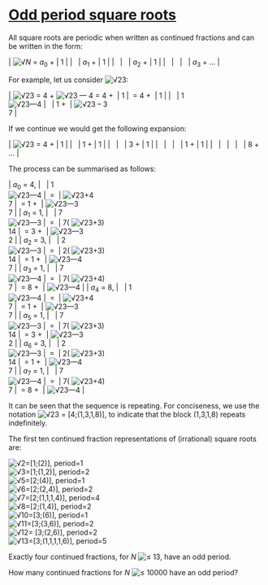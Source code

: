 # [Odd period square roots](http://projecteuler.net/problem=64)

All square roots are periodic when written as continued fractions and can be written in the form:

| ![√](/Volumes/HDD_KS/source/project_euler/vender/bundle/ruby/2.2.0/gems/euler-manager-0.1.1/config/../data/images/symbol_radic.gif)<var>N</var> = <var>a</var><sub>0</sub> + | 
1
 |
|   | <var>a</var><sub>1</sub> + | 
1
 |
|   |   | <var>a</var><sub>2</sub> + | 
1
 |
|   |   |   | <var>a</var><sub>3</sub> + ... |

For example, let us consider ![√](/Volumes/HDD_KS/source/project_euler/vender/bundle/ruby/2.2.0/gems/euler-manager-0.1.1/config/../data/images/symbol_radic.gif)23:

| ![√](/Volumes/HDD_KS/source/project_euler/vender/bundle/ruby/2.2.0/gems/euler-manager-0.1.1/config/../data/images/symbol_radic.gif)23 = 4 + ![√](/Volumes/HDD_KS/source/project_euler/vender/bundle/ruby/2.2.0/gems/euler-manager-0.1.1/config/../data/images/symbol_radic.gif)23 — 4 = 4 +  | 
1
 |  = 4 +  | 
1
 |
|   | 
1  
 ![√](/Volumes/HDD_KS/source/project_euler/vender/bundle/ruby/2.2.0/gems/euler-manager-0.1.1/config/../data/images/symbol_radic.gif)23—4
 |   | 1 +  | 
 ![√](/Volumes/HDD_KS/source/project_euler/vender/bundle/ruby/2.2.0/gems/euler-manager-0.1.1/config/../data/images/symbol_radic.gif)23 – 3  
7
 |

If we continue we would get the following expansion:

| ![√](/Volumes/HDD_KS/source/project_euler/vender/bundle/ruby/2.2.0/gems/euler-manager-0.1.1/config/../data/images/symbol_radic.gif)23 = 4 + | 
1
 |
|   | 1 + | 
1
 |
|   |   | 3 + | 
1
 |
|   |   |   | 1 + | 
1
 |
|   |   |   |   | 8 + ... |

The process can be summarised as follows:

| <var>a</var><sub>0</sub> = 4, |   | 
1  
 ![√](/Volumes/HDD_KS/source/project_euler/vender/bundle/ruby/2.2.0/gems/euler-manager-0.1.1/config/../data/images/symbol_radic.gif)23—4
 |  =  | 
 ![√](/Volumes/HDD_KS/source/project_euler/vender/bundle/ruby/2.2.0/gems/euler-manager-0.1.1/config/../data/images/symbol_radic.gif)23+4  
7
 |  = 1 +  | 
 ![√](/Volumes/HDD_KS/source/project_euler/vender/bundle/ruby/2.2.0/gems/euler-manager-0.1.1/config/../data/images/symbol_radic.gif)23—3  
7
 |
| <var>a</var><sub>1</sub> = 1, |   | 
7  
 ![√](/Volumes/HDD_KS/source/project_euler/vender/bundle/ruby/2.2.0/gems/euler-manager-0.1.1/config/../data/images/symbol_radic.gif)23—3
 |  =  | 
7( ![√](/Volumes/HDD_KS/source/project_euler/vender/bundle/ruby/2.2.0/gems/euler-manager-0.1.1/config/../data/images/symbol_radic.gif)23+3)  
14
 |  = 3 +  | 
 ![√](/Volumes/HDD_KS/source/project_euler/vender/bundle/ruby/2.2.0/gems/euler-manager-0.1.1/config/../data/images/symbol_radic.gif)23—3  
2
 |
| <var>a</var><sub>2</sub> = 3, |   | 
2  
 ![√](/Volumes/HDD_KS/source/project_euler/vender/bundle/ruby/2.2.0/gems/euler-manager-0.1.1/config/../data/images/symbol_radic.gif)23—3
 |  =  | 
2( ![√](/Volumes/HDD_KS/source/project_euler/vender/bundle/ruby/2.2.0/gems/euler-manager-0.1.1/config/../data/images/symbol_radic.gif)23+3)  
14
 |  = 1 +  | 
 ![√](/Volumes/HDD_KS/source/project_euler/vender/bundle/ruby/2.2.0/gems/euler-manager-0.1.1/config/../data/images/symbol_radic.gif)23—4  
7
 |
| <var>a</var><sub>3</sub> = 1, |   | 
7  
 ![√](/Volumes/HDD_KS/source/project_euler/vender/bundle/ruby/2.2.0/gems/euler-manager-0.1.1/config/../data/images/symbol_radic.gif)23—4
 |  =  | 
7( ![√](/Volumes/HDD_KS/source/project_euler/vender/bundle/ruby/2.2.0/gems/euler-manager-0.1.1/config/../data/images/symbol_radic.gif)23+4)  
7
 |  = 8 +  | ![√](/Volumes/HDD_KS/source/project_euler/vender/bundle/ruby/2.2.0/gems/euler-manager-0.1.1/config/../data/images/symbol_radic.gif)23—4 |
| <var>a</var><sub>4</sub> = 8, |   | 
1  
 ![√](/Volumes/HDD_KS/source/project_euler/vender/bundle/ruby/2.2.0/gems/euler-manager-0.1.1/config/../data/images/symbol_radic.gif)23—4
 |  =  | 
 ![√](/Volumes/HDD_KS/source/project_euler/vender/bundle/ruby/2.2.0/gems/euler-manager-0.1.1/config/../data/images/symbol_radic.gif)23+4  
7
 |  = 1 +  | 
 ![√](/Volumes/HDD_KS/source/project_euler/vender/bundle/ruby/2.2.0/gems/euler-manager-0.1.1/config/../data/images/symbol_radic.gif)23—3  
7
 |
| <var>a</var><sub>5</sub> = 1, |   | 
7  
 ![√](/Volumes/HDD_KS/source/project_euler/vender/bundle/ruby/2.2.0/gems/euler-manager-0.1.1/config/../data/images/symbol_radic.gif)23—3
 |  =  | 
7( ![√](/Volumes/HDD_KS/source/project_euler/vender/bundle/ruby/2.2.0/gems/euler-manager-0.1.1/config/../data/images/symbol_radic.gif)23+3)  
14
 |  = 3 +  | 
 ![√](/Volumes/HDD_KS/source/project_euler/vender/bundle/ruby/2.2.0/gems/euler-manager-0.1.1/config/../data/images/symbol_radic.gif)23—3  
2
 |
| <var>a</var><sub>6</sub> = 3, |   | 
2  
 ![√](/Volumes/HDD_KS/source/project_euler/vender/bundle/ruby/2.2.0/gems/euler-manager-0.1.1/config/../data/images/symbol_radic.gif)23—3
 |  =  | 
2( ![√](/Volumes/HDD_KS/source/project_euler/vender/bundle/ruby/2.2.0/gems/euler-manager-0.1.1/config/../data/images/symbol_radic.gif)23+3)  
14
 |  = 1 +  | 
 ![√](/Volumes/HDD_KS/source/project_euler/vender/bundle/ruby/2.2.0/gems/euler-manager-0.1.1/config/../data/images/symbol_radic.gif)23—4  
7
 |
| <var>a</var><sub>7</sub> = 1, |   | 
7  
 ![√](/Volumes/HDD_KS/source/project_euler/vender/bundle/ruby/2.2.0/gems/euler-manager-0.1.1/config/../data/images/symbol_radic.gif)23—4
 |  =  | 
7( ![√](/Volumes/HDD_KS/source/project_euler/vender/bundle/ruby/2.2.0/gems/euler-manager-0.1.1/config/../data/images/symbol_radic.gif)23+4)  
7
 |  = 8 +  | ![√](/Volumes/HDD_KS/source/project_euler/vender/bundle/ruby/2.2.0/gems/euler-manager-0.1.1/config/../data/images/symbol_radic.gif)23—4 |

It can be seen that the sequence is repeating. For conciseness, we use the notation ![√](/Volumes/HDD_KS/source/project_euler/vender/bundle/ruby/2.2.0/gems/euler-manager-0.1.1/config/../data/images/symbol_radic.gif)23 = [4;(1,3,1,8)], to indicate that the block (1,3,1,8) repeats indefinitely.

The first ten continued fraction representations of (irrational) square roots are:

![√](/Volumes/HDD_KS/source/project_euler/vender/bundle/ruby/2.2.0/gems/euler-manager-0.1.1/config/../data/images/symbol_radic.gif)2=[1;(2)], period=1  
 ![√](/Volumes/HDD_KS/source/project_euler/vender/bundle/ruby/2.2.0/gems/euler-manager-0.1.1/config/../data/images/symbol_radic.gif)3=[1;(1,2)], period=2  
 ![√](/Volumes/HDD_KS/source/project_euler/vender/bundle/ruby/2.2.0/gems/euler-manager-0.1.1/config/../data/images/symbol_radic.gif)5=[2;(4)], period=1  
 ![√](/Volumes/HDD_KS/source/project_euler/vender/bundle/ruby/2.2.0/gems/euler-manager-0.1.1/config/../data/images/symbol_radic.gif)6=[2;(2,4)], period=2  
 ![√](/Volumes/HDD_KS/source/project_euler/vender/bundle/ruby/2.2.0/gems/euler-manager-0.1.1/config/../data/images/symbol_radic.gif)7=[2;(1,1,1,4)], period=4  
 ![√](/Volumes/HDD_KS/source/project_euler/vender/bundle/ruby/2.2.0/gems/euler-manager-0.1.1/config/../data/images/symbol_radic.gif)8=[2;(1,4)], period=2  
 ![√](/Volumes/HDD_KS/source/project_euler/vender/bundle/ruby/2.2.0/gems/euler-manager-0.1.1/config/../data/images/symbol_radic.gif)10=[3;(6)], period=1  
 ![√](/Volumes/HDD_KS/source/project_euler/vender/bundle/ruby/2.2.0/gems/euler-manager-0.1.1/config/../data/images/symbol_radic.gif)11=[3;(3,6)], period=2  
 ![√](/Volumes/HDD_KS/source/project_euler/vender/bundle/ruby/2.2.0/gems/euler-manager-0.1.1/config/../data/images/symbol_radic.gif)12= [3;(2,6)], period=2  
 ![√](/Volumes/HDD_KS/source/project_euler/vender/bundle/ruby/2.2.0/gems/euler-manager-0.1.1/config/../data/images/symbol_radic.gif)13=[3;(1,1,1,1,6)], period=5

Exactly four continued fractions, for <var>N</var> ![≤](/Volumes/HDD_KS/source/project_euler/vender/bundle/ruby/2.2.0/gems/euler-manager-0.1.1/config/../data/images/symbol_le.gif) 13, have an odd period.

How many continued fractions for <var>N</var> ![≤](/Volumes/HDD_KS/source/project_euler/vender/bundle/ruby/2.2.0/gems/euler-manager-0.1.1/config/../data/images/symbol_le.gif) 10000 have an odd period?

